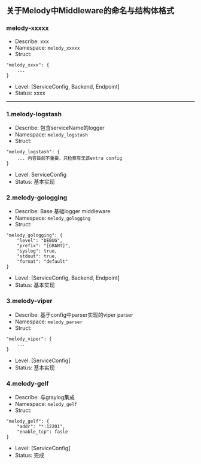 ## 关于Melody中Middleware的命名与结构体格式

### melody-xxxxx
- Describe: xxx
- Namespace: `melody_xxxxx`
- Struct:
```
"melody_xxxx": {
    ...
}
```
- Level: [ServiceConfig, Backend, Endpoint]
- Status: xxxx

---


### 1.melody-logstash
- Describe: 包含serviceName的logger
- Namespace: `melody_logstash`
- Struct:
```
"melody_logstash": {
    ... 内容目前不重要，只检察有无该extra config
}
```
- Level: ServiceConfig
- Status: 基本实现

### 2.melody-gologging
- Describe: Base 基础logger middleware
- Namespace: `melody_gologging`
- Struct:
```
"melody_gologging": {
    "level": "DEBUG",
    "prefix": "[GRANT]",
    "syslog": true,
    "stdout": true,
    "format": "default"
}
```
- Level: [ServiceConfig, Backend, Endpoint]
- Status: 基本实现

### 3.melody-viper
- Describe: 基于config中parser实现的viper parser
- Namespace: `melody_parser`
- Struct:
```
"melody_viper": {
    ...
}
```
- Level: [ServiceConfig]
- Status: 基本实现

### 4.melody-gelf
- Describe: 与graylog集成
- Namespace: `melody_gelf`
- Struct:
```
"melody_gelf": {
    "addr": "*:12201",
    "enable_tcp": fasle
}
```
- Level: [ServiceConfig]
- Status: 完成


